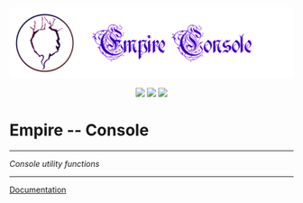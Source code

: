 ![](docs/_static/header.png)

<div style="text-align: center">
    <img src="https://forthebadge.com/images/badges/made-with-python.svg">
    <img src="https://forthebadge.com/images/badges/powered-by-black-magic.svg">
    <img src="https://forthebadge.com/images/badges/built-by-codebabes.svg">
</div>

# Empire -- Console

---

<i>Console utility functions</i>

---

<a href="https://tombmyst-empire.github.io/empire-console/html/index.html">Documentation</a>